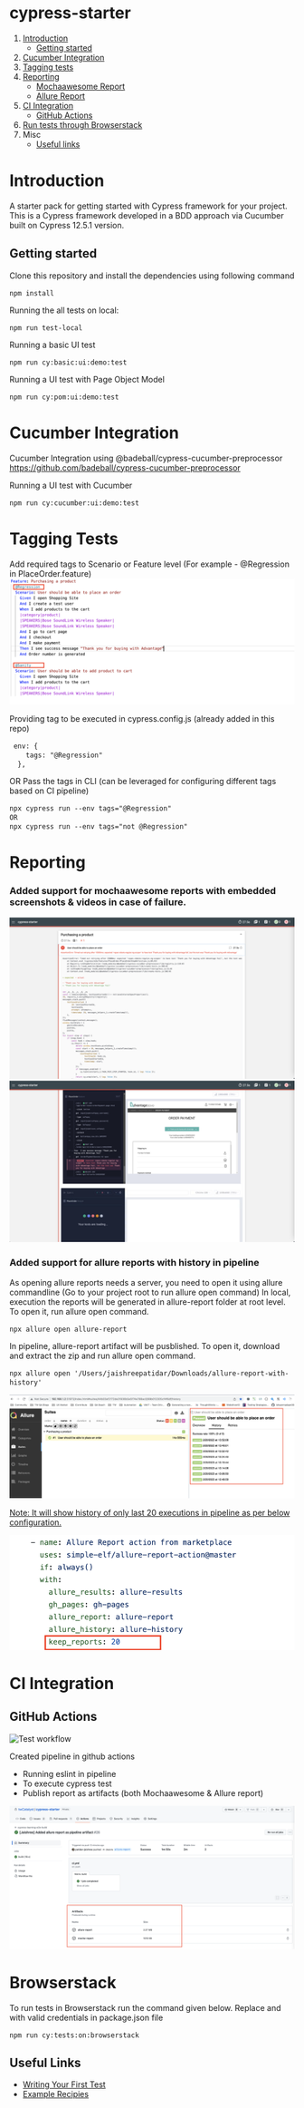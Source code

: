 # cypress-starter
1. [Introduction](#introduction)
   - [Getting started](#getting-started)
2. [Cucumber Integration](#cucumber-integration)
3. [Tagging tests](#tagging-tests)
4. [Reporting](#reporting)
   - [Mochaawesome Report](#added-support-for-mochaawesome-reports-with-embedded-screenshots--videos-in-case-of-failure)
   - [Allure Report](#added-support-for-allure-reports)
5. [CI Integration](#ci-integration)
   - [GitHub Actions](#github-actions)
6. [Run tests through Browserstack](#browserstack)
4. Misc
   - [Useful links](#useful-links)

# Introduction

A starter pack for getting started with Cypress framework for your project.
This is a Cypress framework developed in a BDD approach via Cucumber built on Cypress 12.5.1 version.

## Getting started

Clone this repository and install the dependencies using following command
```
npm install
```

Running the all tests on local:
```
npm run test-local
```

Running a basic UI test
```
npm run cy:basic:ui:demo:test 
```

Running a UI test with Page Object Model
```
npm run cy:pom:ui:demo:test
```

# Cucumber Integration
Cucumber Integration using @badeball/cypress-cucumber-preprocessor 
https://github.com/badeball/cypress-cucumber-preprocessor

Running a UI test with Cucumber
```
npm run cy:cucumber:ui:demo:test
```

# Tagging Tests
Add required tags to Scenario or Feature level (For example - @Regression in PlaceOrder.feature)
![Tagging scenarios](README_images/Tagging_Scenarios.png?raw=true "Tagging Scenarios")

Providing tag to be executed in cypress.config.js (already added in this repo)
```
 env: {
    tags: "@Regression"
  },
```
OR 
Pass the tags in CLI (can be leveraged for configuring different tags based on CI pipeline)
```
npx cypress run --env tags="@Regression"
OR
npx cypress run --env tags="not @Regression"
```

# Reporting

### Added support for mochaawesome reports with embedded screenshots & videos in case of failure.
![Failure Report Page 1](README_images/FailureReport_Image1.png?raw=true "Failure Report Page 1")
![Failure Report Page 2](README_images/FailureReport_Image2.png?raw=true "Failure Report Page 2")

### Added support for allure reports with history in pipeline
As opening allure reports needs a server, you need to open it using allure commandline (Go to your project root to run allure open command)
In local, execution the reports will be generated in allure-report folder at root level. To open it, run allure open command.
```
npx allure open allure-report
```
In pipeline, allure-report artifact will be pusblished. To open it, download and extract the zip and run allure open command.
```
npx allure open '/Users/jaishreepatidar/Downloads/allure-report-with-history'
```
![Allure Report History](README_images/Allure_Report_History.png?raw=true "Allure Report History")

<ins>Note: It will show history of only last 20 executions in pipeline as per below configuration.</ins>

![Allure Report History Pipeline Configuration](README_images/GitHubActions_AllureReportConfiguration.png?raw=true "Allure Report History Pipeline Configuration")

# CI Integration

## GitHub Actions
![Test workflow](https://github.com/twCatalyst/cypress-starter/actions/workflows/ci.yml/badge.svg)

Created pipeline in github actions
- Running eslint in pipeline
- To execute cypress test
- Publish report as artifacts (both Mochaawesome & Allure report)

![Report Artifact](README_images/GitHub_Actions_Artifact.png?raw=true "Report Artifact")

# Browserstack
To run tests in Browserstack run the command given below. Replace <your-browserstack-username> and <your-browserstack-access-key> with valid credentials in package.json file
```
npm run cy:tests:on:browserstack
```

## Useful Links

- [Writing Your First Test](https://docs.cypress.io/guides/getting-started/writing-your-first-test.html#Add-a-test-file)
- [Example Recipies](https://github.com/cypress-io/cypress-example-recipes)
